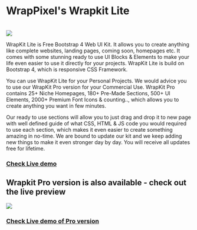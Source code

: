 <h1>WrapPixel's Wrapkit Lite</h1>

<br/>

<a href="https://wrappixel.com/demos/ui-kit/wrapkit-free/wrapkit/index.html">
    <img src="https://www.wrappixel.com/wp-content/uploads/2019/01/wrapkit-uikit-lite-nw-1.jpg"/>
</a>

WrapKit Lite is Free Bootstrap 4 Web UI Kit. It allows you to create anything like complete websites, landing pages, coming soon, homepages etc. It comes with some stunning ready to use UI Blocks & Elements to make your life even easier to use it directly for your projects. WrapKit Lite is build on Bootstrap 4, which is responsive CSS Framework. 

You can use WrapKit Lite for your Personal Projects. We would advice you to use our WrapKit Pro version for your Commercial Use. WrapKit Pro contains 25+ Niche Homepages, 180+ Pre-Made Sections, 500+ UI Elements, 2000+ Premium Font Icons & counting.., which allows you to create anything you want in few minutes. 

Our ready to use sections will allow you to just drag and drop it to new page with well defined guide of what CSS, HTML & JS code you would required to use each section, which makes it even easier to create something amazing in no-time. We are bound to update our kit and we keep adding new things to make it even stronger day by day. You will receive all updates free for lifetime. 

<h3><a href="https://wrappixel.com/demos/ui-kit/wrapkit-free/wrapkit/index.html">Check Live demo</a></h3>


<h2>Wrapkit Pro version is also available - check out the live preview </h2>

<a href="https://wrappixel.com/templates/wrapkit/">
    <img src="https://wrappixel.com/demos/images/wrapkit-promotion.jpg"/>
</a>

<h3><a href="https://wrappixel.com/templates/wrapkit/">Check Live demo of Pro version</a></h3>
